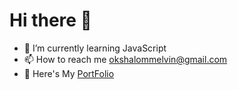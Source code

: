 <h1>Hi there 👋</h1>

- 🌱 I’m currently learning JavaScript
- 📫 How to reach me okshalommelvin@gmail.com
- 🚀 Here's My <a href="https://melvin-shalom.github.io/PortFolio/" target="_blank">PortFolio</a>
